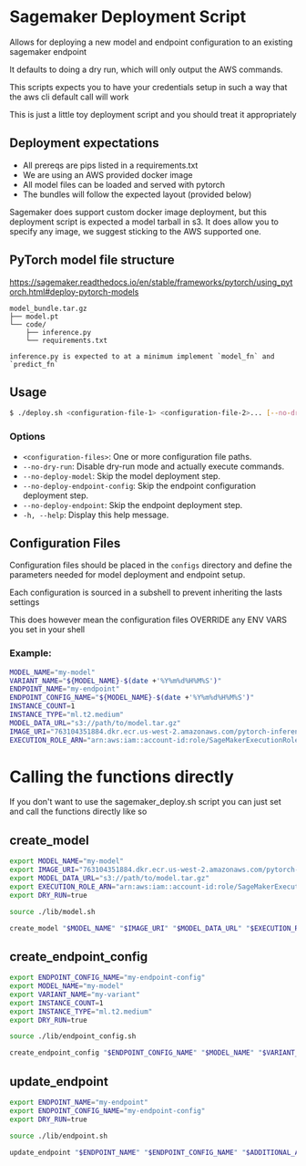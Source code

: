 # Sagemaker Deployment Script

Allows for deploying a new model and endpoint configuration to an existing sagemaker endpoint

It defaults to doing a dry run, which will only output the AWS commands.

This scripts expects you to have your credentials setup in such a way that the aws cli default call will work

This is just a little toy deployment script and you should treat it appropriately

## Deployment expectations

- All prereqs are pips listed in a requirements.txt
- We are using an AWS provided docker image
- All model files can be loaded and served with pytorch
- The bundles will follow the expected layout (provided below)

Sagemaker does support custom docker image deployment, but this deployment script is expected
a model tarball in s3. It does allow you to specify any image, we suggest sticking to the
AWS supported one.

## PyTorch model file structure

https://sagemaker.readthedocs.io/en/stable/frameworks/pytorch/using_pytorch.html#deploy-pytorch-models

```
model_bundle.tar.gz
├── model.pt
└── code/
    ├── inference.py
    └── requirements.txt

inference.py is expected to at a minimum implement `model_fn` and `predict_fn`

```

## Usage

```bash
$ ./deploy.sh <configuration-file-1> <configuration-file-2>... [--no-dry-run] [--no-deploy-model] [--no-deploy-endpoint-config] [--no-deploy-endpoint]
```

### Options

- `<configuration-files>`: One or more configuration file paths.
- `--no-dry-run`: Disable dry-run mode and actually execute commands.
- `--no-deploy-model`: Skip the model deployment step.
- `--no-deploy-endpoint-config`: Skip the endpoint configuration deployment step.
- `--no-deploy-endpoint`: Skip the endpoint deployment step.
- `-h, --help`: Display this help message.

## Configuration Files

Configuration files should be placed in the `configs` directory and define the parameters needed for model deployment and endpoint setup.

Each configuration is sourced in a subshell to prevent inheriting the lasts settings

This does however mean the configuration files OVERRIDE any ENV VARS you set in your shell

### Example:

```bash
MODEL_NAME="my-model"
VARIANT_NAME="${MODEL_NAME}-$(date +'%Y%m%d%H%M%S')"
ENDPOINT_NAME="my-endpoint"
ENDPOINT_CONFIG_NAME="${MODEL_NAME}-$(date +'%Y%m%d%H%M%S')"
INSTANCE_COUNT=1
INSTANCE_TYPE="ml.t2.medium"
MODEL_DATA_URL="s3://path/to/model.tar.gz"
IMAGE_URI="763104351884.dkr.ecr.us-west-2.amazonaws.com/pytorch-inference:2.4.0-cpu-py311-ubuntu22.04-sagemaker"
EXECUTION_ROLE_ARN="arn:aws:iam::account-id:role/SageMakerExecutionRole"
```

# Calling the functions directly

If you don't want to use the sagemaker_deploy.sh script you can just set and call the functions directly like so


## create_model

```bash
export MODEL_NAME="my-model"
export IMAGE_URI="763104351884.dkr.ecr.us-west-2.amazonaws.com/pytorch-inference:2.4.0-cpu-py311-ubuntu22.04-sagemaker"
export MODEL_DATA_URL="s3://path/to/model.tar.gz"
export EXECUTION_ROLE_ARN="arn:aws:iam::account-id:role/SageMakerExecutionRole"
export DRY_RUN=true

source ./lib/model.sh

create_model "$MODEL_NAME" "$IMAGE_URI" "$MODEL_DATA_URL" "$EXECUTION_ROLE_ARN" "$ADDITIONAL_AWS_ARGS" "$ADDITIONAL_SAGEMAKER_ARGS" "$DRY_RUN"
```

## create_endpoint_config

```bash
export ENDPOINT_CONFIG_NAME="my-endpoint-config"
export MODEL_NAME="my-model"
export VARIANT_NAME="my-variant"
export INSTANCE_COUNT=1
export INSTANCE_TYPE="ml.t2.medium"
export DRY_RUN=true

source ./lib/endpoint_config.sh

create_endpoint_config "$ENDPOINT_CONFIG_NAME" "$MODEL_NAME" "$VARIANT_NAME" "$INSTANCE_COUNT" "$INSTANCE_TYPE" "$ADDITIONAL_AWS_ARGS" "$ADDITIONAL_SAGEMAKER_ARGS" "$DRY_RUN"
```

## update_endpoint

```bash
export ENDPOINT_NAME="my-endpoint"
export ENDPOINT_CONFIG_NAME="my-endpoint-config"
export DRY_RUN=true

source ./lib/endpoint.sh

update_endpoint "$ENDPOINT_NAME" "$ENDPOINT_CONFIG_NAME" "$ADDITIONAL_AWS_ARGS" "$ADDITIONAL_SAGEMAKER_ARGS" "$DRY_RUN"
```
